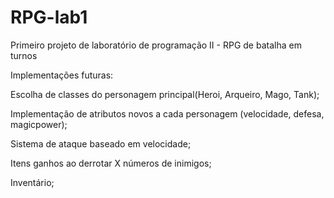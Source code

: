 # RPG-lab1
Primeiro projeto de laboratório de programação II - RPG de batalha em turnos

Implementações futuras:

  Escolha de classes do personagem principal(Heroi, Arqueiro, Mago, Tank);
  
  Implementação de atributos novos a cada personagem (velocidade, defesa, magicpower);
  
  Sistema de ataque baseado em velocidade;
  
  Itens ganhos ao derrotar X números de inimigos;
  
  Inventário;
